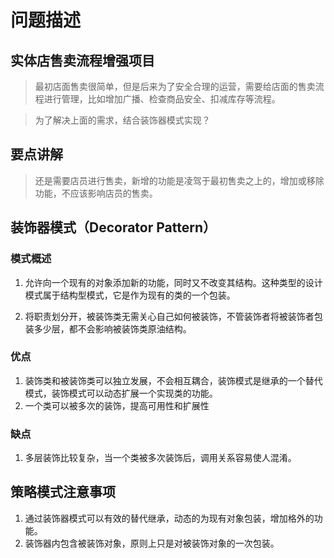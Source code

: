 # 问题描述

## 实体店售卖流程增强项目

> 最初店面售卖很简单，但是后来为了安全合理的运营，需要给店面的售卖流程进行管理，比如增加广播、检查商品安全、扣减库存等流程。

> 为了解决上面的需求，结合装饰器模式实现？

## 要点讲解

> 还是需要店员进行售卖，新增的功能是凌驾于最初售卖之上的，增加或移除功能，不应该影响店员的售卖。

## 装饰器模式（Decorator Pattern）

### 模式概述

1. 允许向一个现有的对象添加新的功能，同时又不改变其结构。这种类型的设计模式属于结构型模式，它是作为现有的类的一个包装。

2. 将职责划分开，被装饰类无需关心自己如何被装饰，不管装饰者将被装饰者包装多少层，都不会影响被装饰类原油结构。

### 优点
1. 装饰类和被装饰类可以独立发展，不会相互耦合，装饰模式是继承的一个替代模式，装饰模式可以动态扩展一个实现类的功能。
2. 一个类可以被多次的装饰，提高可用性和扩展性

### 缺点
1. 多层装饰比较复杂，当一个类被多次装饰后，调用关系容易使人混淆。

## 策略模式注意事项
1. 通过装饰器模式可以有效的替代继承，动态的为现有对象包装，增加格外的功能。
2. 装饰器内包含被装饰对象，原则上只是对被装饰对象的一次包装。